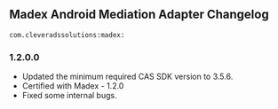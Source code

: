 ## Madex Android Mediation Adapter Changelog
`com.cleveradssolutions:madex:`

### 1.2.0.0
- Updated the minimum required CAS SDK version to 3.5.6.
- Certified with Madex - 1.2.0
- Fixed some internal bugs.

